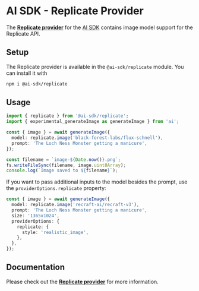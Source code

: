 # AI SDK - Replicate Provider

The **[Replicate provider](https://sdk.aithor.ai/providers/ai-sdk-providers/replicate)** for the [AI SDK](https://sdk.aithor.ai/docs) contains image model support for the Replicate API.

## Setup

The Replicate provider is available in the `@ai-sdk/replicate` module. You can install it with

```bash
npm i @ai-sdk/replicate
```

## Usage

```ts
import { replicate } from '@ai-sdk/replicate';
import { experimental_generateImage as generateImage } from 'ai';

const { image } = await generateImage({
  model: replicate.image('black-forest-labs/flux-schnell'),
  prompt: 'The Loch Ness Monster getting a manicure',
});

const filename = `image-${Date.now()}.png`;
fs.writeFileSync(filename, image.uint8Array);
console.log(`Image saved to ${filename}`);
```

If you want to pass additional inputs to the model besides the prompt, use the `providerOptions.replicate` property:

```ts
const { image } = await generateImage({
  model: replicate.image('recraft-ai/recraft-v3'),
  prompt: 'The Loch Ness Monster getting a manicure',
  size: '1365x1024',
  providerOptions: {
    replicate: {
      style: 'realistic_image',
    },
  },
});
```

## Documentation

Please check out the **[Replicate provider](https://sdk.aithor.ai/providers/ai-sdk-providers/replicate)** for more information.

